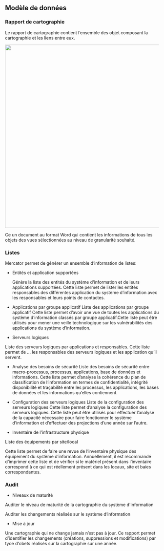 ## Modèle de données

### Rapport de cartographie

Le rapport de cartographie contient l’ensemble des objet composant la cartographie et les liens entre eux. 

[<img src="/mercator/images/report.png" width="600">](/mercator/images/report.png)

Ce un document au format Word qui contient les informations de tous les objets des vues sélectionnées au niveau de granularité souhaité.

### Listes

Mercator permet de générer un ensemble d’information de listes:

* Entités et application supportées 

    Génère la liste des entités du système d'information et de leurs applications supportées. 
    Cette liste permet de lister les entités responsables des différentes application du système d’information avec les responsables et leurs points de contactes.

* Applications par groupe applicatif 
    Liste des applications par groupe applicatif 
    Cette liste permet d’avoir une vue de toutes les applications du système d’information classés par groupe applicatif.Cette liste peut être utilisés pour mener une veille technologique sur les vulnérabilités des applications du système d’information.

* Serveurs logiques

Liste des serveurs logiques par applications et responsables.
Cette liste permet de ... les responsables des serveurs logiques et les application qu’il servent.

* Analyse des besoins de sécurité 
Liste des besoins de sécurité entre macro-processus, processus, applications, base de données et informations. 
Cette liste permet d’analyse la cohérence du plan de classification de l’information en termes de confidentialité, intégrité disponibilité et traçabilité entre les processus, les applications, les bases de données et les informations qu’elles contiennent.

* Configuration des serveurs logiques 
Liste de la configuration des serveurs logiques 
Cette liste permet d’analyse la configuration des serveurs logiques.
Cette liste peut être utilisés pour effectuer l’analyse de la capacité nécessaire pour faire fonctionner le système d’information et d’effectuer des projections d’une année sur l’autre.

* Inventaire de l'infrastructure physique 

Liste des équipements par site/local 

Cette liste permet de faire une revue de l’inventaire physique des équipement du système d’information.
Annuellement, il est recommandé d’imprimer cette liste et de vérifier si le matériel présent dans l’inventaire correspond à ce qui est réellement présent dans les locaux, site et baies correspondantes.

### Audit

* Niveaux de maturité

Auditer le niveau de maturité de la cartographie du système d'information

Auditer les changements réalisés sur le système d’information

* Mise à jour

Une cartographie qui ne change jamais n’est pas à jour. Ce rapport permet d’identifier les changements (créations, suppressions et modifications) par tyoe d'obets réalisés sur la cartographie sur une année.


